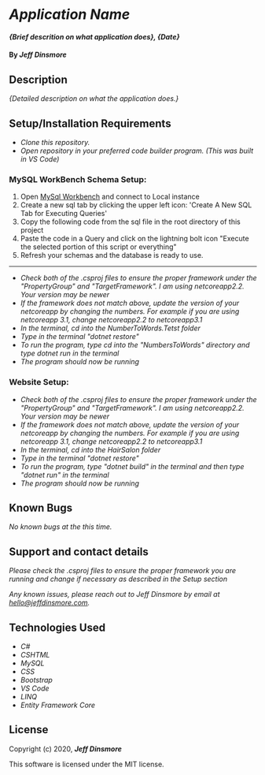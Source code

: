# _Application Name_

#### _{Brief descrition on what application does}, {Date}_

#### By _Jeff Dinsmore_

## Description

_{Detailed description on what the application does.}_

## Setup/Installation Requirements

* _Clone this repository._
* _Open repository in your preferred code builder program. (This was built in VS Code)_

### MySQL WorkBench Schema Setup:
1. Open [MySql Workbench](https://www.mysql.com/products/workbench/) and connect to Local instance
2. Create a new sql tab by clicking the upper left icon: 'Create A New SQL Tab for Executing Queries'
3. Copy the following code from the sql file in the root directory of this project
4. Paste the code in a Query and click on the lightning bolt icon "Execute the selected portion of this script or everything"
5. Refresh your schemas and the database is ready to use.
---

* _Check both of the .csproj files to ensure the proper framework under the "PropertyGroup" and "TargetFramework". I am using netcoreapp2.2. Your version may be newer_
* _If the framework does not match above, update the version of your netcoreapp by changing the numbers. For example if you are using netcoreapp 3.1, change netcoreapp2.2 to netcoreapp3.1_
* _In the terminal, cd into the NumberToWords.Tetst folder_
* _Type in the terminal "dotnet restore"_
* _To run the program, type cd into the "NumbersToWords" directory and type dotnet run in the terminal_
* _The program should now be running_

### Website Setup:
* _Check both of the .csproj files to ensure the proper framework under the "PropertyGroup" and "TargetFramework". I am using netcoreapp2.2. Your version may be newer_
* _If the framework does not match above, update the version of your netcoreapp by changing the numbers. For example if you are using netcoreapp 3.1, change netcoreapp2.2 to netcoreapp3.1_
* _In the terminal, cd into the HairSalon folder_
* _Type in the terminal "dotnet restore"_
* _To run the program, type "dotnet build" in the terminal and then type "dotnet run" in the terminal_
* _The program should now be running_

## Known Bugs

_No known bugs at the this time._

## Support and contact details

_Please check the .csproj files to ensure the proper framework you are running and change if necessary as described in the Setup section_

_Any known issues, please reach out to Jeff Dinsmore by email at hello@jeffdinsmore.com._

## Technologies Used

* _C#_
* _CSHTML_
* _MySQL_
* _CSS_
* _Bootstrap_
* _VS Code_
* _LINQ_
* _Entity Framework Core_


## License

Copyright (c) 2020, **_Jeff Dinsmore_**

This software is licensed under the MIT license.
